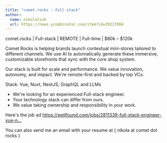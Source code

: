 ```yaml
---
title: "comet.rocks : Full-stack"
author:
  name: nikolalsvk
  url: https://news.ycombinator.com/item?id=39227004
---
```

comet.rocks | Full-stack | REMOTE | Full-time | $80k – $120k

Comet Rocks is helping brands launch contextual mini-stores tailored to different channels. We use AI to automatically generate these immersive, customizable storefronts that sync with the core shop system.

Our stack is built for scale and performance. We value innovation, autonomy, and impact. We&#x27;re remote-first and backed by top VCs.

Stack: Vue, Nuxt, NestJS, GraphQL and LLMs

- We&#x27;re looking for an experienced Full-stack engineer. 
- Your technology stack can differ from ours.
- We value taking ownership and responsibility in your work.

Here&#x27;s the job ad <a href="https:&#x2F;&#x2F;wellfound.com&#x2F;jobs&#x2F;2811339-full-stack-engineer-vue-nestjs" rel="nofollow">https:&#x2F;&#x2F;wellfound.com&#x2F;jobs&#x2F;2811339-full-stack-engineer-vue-n...</a>

You can also send me an email with your resume at { nikola at comet dot rocks }
